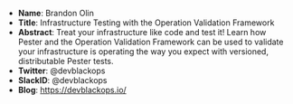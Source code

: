 * **Name**: Brandon Olin
* **Title**: Infrastructure Testing with the Operation Validation Framework
* **Abstract**: Treat your infrastructure like code and test it! Learn how Pester and the Operation Validation Framework can be used to validate your infrastructure is operating the way you expect with versioned, distributable Pester tests.
* **Twitter**: @devblackops
* **SlackID**: @devblackops
* **Blog**: https://devblackops.io/
